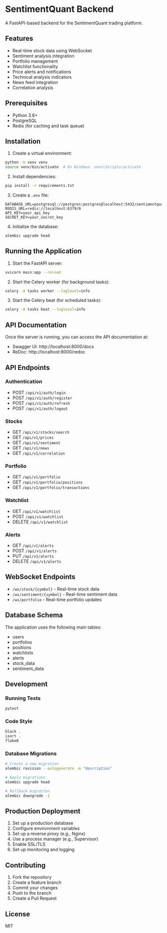 # SentimentQuant Backend

A FastAPI-based backend for the SentimentQuant trading platform.

## Features

- Real-time stock data using WebSocket
- Sentiment analysis integration
- Portfolio management
- Watchlist functionality
- Price alerts and notifications
- Technical analysis indicators
- News feed integration
- Correlation analysis

## Prerequisites

- Python 3.8+
- PostgreSQL
- Redis (for caching and task queue)

## Installation

1. Create a virtual environment:
```bash
python -m venv venv
source venv/bin/activate  # On Windows: venv\Scripts\activate
```

2. Install dependencies:
```bash
pip install -r requirements.txt
```

3. Create a `.env` file:
```env
DATABASE_URL=postgresql://postgres:postgres@localhost:5432/sentimentquant
REDIS_URL=redis://localhost:6379/0
API_KEY=your_api_key
SECRET_KEY=your_secret_key
```

4. Initialize the database:
```bash
alembic upgrade head
```

## Running the Application

1. Start the FastAPI server:
```bash
uvicorn main:app --reload
```

2. Start the Celery worker (for background tasks):
```bash
celery -A tasks worker --loglevel=info
```

3. Start the Celery beat (for scheduled tasks):
```bash
celery -A tasks beat --loglevel=info
```

## API Documentation

Once the server is running, you can access the API documentation at:
- Swagger UI: http://localhost:8000/docs
- ReDoc: http://localhost:8000/redoc

## API Endpoints

### Authentication
- POST `/api/v1/auth/login`
- POST `/api/v1/auth/register`
- POST `/api/v1/auth/refresh`
- POST `/api/v1/auth/logout`

### Stocks
- GET `/api/v1/stocks/search`
- GET `/api/v1/prices`
- GET `/api/v1/sentiment`
- GET `/api/v1/news`
- GET `/api/v1/correlation`

### Portfolio
- GET `/api/v1/portfolio`
- GET `/api/v1/portfolio/positions`
- GET `/api/v1/portfolio/transactions`

### Watchlist
- GET `/api/v1/watchlist`
- POST `/api/v1/watchlist`
- DELETE `/api/v1/watchlist`

### Alerts
- GET `/api/v1/alerts`
- POST `/api/v1/alerts`
- PUT `/api/v1/alerts`
- DELETE `/api/v1/alerts`

## WebSocket Endpoints

- `/ws/stock/{symbol}` - Real-time stock data
- `/ws/sentiment/{symbol}` - Real-time sentiment data
- `/ws/portfolio` - Real-time portfolio updates

## Database Schema

The application uses the following main tables:
- users
- portfolios
- positions
- watchlists
- alerts
- stock_data
- sentiment_data

## Development

### Running Tests
```bash
pytest
```

### Code Style
```bash
black .
isort .
flake8
```

### Database Migrations
```bash
# Create a new migration
alembic revision --autogenerate -m "description"

# Apply migrations
alembic upgrade head

# Rollback migration
alembic downgrade -1
```

## Production Deployment

1. Set up a production database
2. Configure environment variables
3. Set up a reverse proxy (e.g., Nginx)
4. Use a process manager (e.g., Supervisor)
5. Enable SSL/TLS
6. Set up monitoring and logging

## Contributing

1. Fork the repository
2. Create a feature branch
3. Commit your changes
4. Push to the branch
5. Create a Pull Request

## License

MIT 